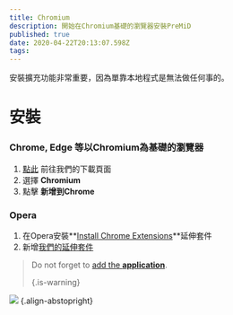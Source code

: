 ```yaml
---
title: Chromium
description: 開始在Chromium基礎的瀏覽器安裝PreMiD
published: true
date: 2020-04-22T20:13:07.598Z
tags:
---
```


安裝擴充功能非常重要，因為單靠本地程式是無法做任何事的。

# 安裝
### Chrome, Edge 等以Chromium為基礎的瀏覽器
1. [點此](https://premid.app/downloads) 前往我們的下載頁面
2. 選擇 **Chromium**
3. 點擊 **新增到Chrome**

### Opera
1. 在Opera安裝**[Install Chrome Extensions](https://addons.opera.com/en/extensions/details/install-chrome-extensions/)**延伸套件
2. 新增[我們的延伸套件](https://premid.app/downloads)

> Do not forget to [add the **application**](/install). 
> 
> {.is-warning}

![](https://img.icons8.com/color/2x/chrome.png) {.align-abstopright}